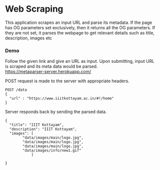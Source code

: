 # Web Scraping

This application scrapes an input URL and parse its metadata. If the page has OG parameters set exclusively, then it returns all the OG parameters. If they are not set, it parses the webpage to get relevant details such as title, description, images etc <br/>

### Demo
Follow the given link and give an URL as input. Upon submitting, input URL is scraped and its meta data would be parsed. <br/>
https://metaparser-server.herokuapp.com/

POST request is made to the server with appropriate headers.
```
POST /data
{
  "url" : "https://www.iiitkottayam.ac.in/#!/home"
}

```
 Server responds back by sending the parsed data.
```
{
  "title": "IIIT Kottayam",
  "description": "IIIT Kottayam",
  "images": [
        "data/images/main/logo.jpg",
        "data/images/main/logo.jpg",
        "data/images/main/logo.jpg",
        "data/images/info/new1.gif"
            ]

}
```
